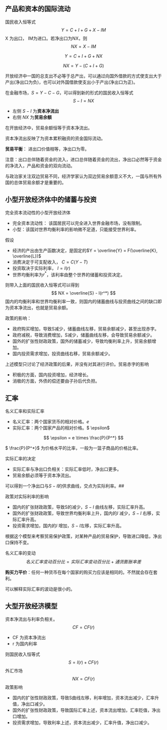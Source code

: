 ## 产品和资本的国际流动

国民收入恒等式
$$
Y = C + I + G + X - IM
$$
X 为出口， IM为进口。若净出口为NX，则
$$
NX = X - IM
$$

$$
Y = C + I + G + NX
$$

$$
NX = Y - (C + I + G)
$$

开放经济中一国的总支出不必等于总产出，可以通过向国外借款的方式使支出大于产出(净出口为负)，也可以对外国借款使支出小于产出(净出口为正)。

在金融市场，$S = Y - C - G$​ ，可以得到新的形式的国民收入恒等式
$$
S - I = NX
$$

+ 左侧 $S - I$ 为**资本净流出**
+ 右侧 $NX$ 为**贸易余额**

在开放经济中，贸易余额恒等于资本净流出。

资本净流出反映了为资本累积融资的资金国际流动。

**贸易平衡**： 进出口价值相等，净出口为零。



注意：出口总伴随着资金的流入，进口总伴随着资金的流出，净出口必然等于资金的净流入，产品和资金的双向流动。



与政治家关注双边贸易不同，经济学家认为双边贸易余额意义不大，一国与所有外国的总体贸易余额才是重要的。



## 小型开放经济体中的储蓄与投资

完全资本流动性的小型开放经济体

+ 完全资本流动性： 该国居民可以完全进入世界金融市场，没有限制。
+ 小型：该国对世界均衡利率的影响微不足道，只能接受世界利率。

假设

+ 经济的产出由生产函数决定，是固定的$Y = \overline{Y} = F(\overline{K}, \overline{L})$​​​ 
+ 消费决定于可支配收入， $C = C(Y - T)$ 
+ 投资取决于实际利率， $I = I(r)$​ 
+ 世界均衡利率为$r^*$​ ，该利率由整个世界的储蓄和投资决定。

则带入上面的国民收入恒等式可以得到
$$
NX = \overline{S} - I(r^*)
$$
国内的均衡利率和世界均衡利率一致，则国内的储蓄曲线与投资曲线之间的缺口即为资本净流出，也就是贸易余额。



政策的影响：

+ 政府购买增加，导致S减少，储蓄曲线左移，贸易余额减少，甚至出现赤字。
+ 政府减税，导致消费增加，S减少，储蓄曲线左移，会导致贸易余额减少。
+ 国外的扩张性财政政策，国外的储蓄减少，导致均衡利率上升，贸易余额增加。
+ 国内投资需求增加，投资曲线右移，贸易余额减少。

上述模型只讨论了经济政策的后果，并没有对其进行评价。贸易赤字的影响

+ 积极的方面，国内投资增加，经济增长。
+ 消极的方面，外债的偿还要由子孙后代负担。



##  汇率

 

名义汇率和实际汇率

+ 名义汇率：两个国家货币的相对价格。$e$ 
+ 实际汇率：两个国家产品的相对价格。$ \epsilon$ 

$$
\epsilon = e \times \frac{P}{P^*}
$$

$ \frac{P}{P^*}$ 为价格水平的比率，一般为一篮子商品的价格比率。



实际汇率的决定

+ 实际汇率与净出口负相关：实际汇率低时，净出口更多。
+ 贸易余额必须等于资本净流出。

可以得到一个净出口与$S-I$​ 的供求曲线，交点为实际利率。##



政策对实际利率的影响

+ 国内的扩张财政政策，导致S的减少，$S-I$ 曲线左移，实际汇率升高。
+ 国外的扩张财政政策，导致世界均衡利率上升，国内的$I$ 减少，$S-I$ 右移，实际汇率升高。
+ 投资需求增加，国内的$I$ 增加，$S-I$​ 左移，实际汇率升高。

根据这个模型来考察贸易保护政策，对某种产品的贸易保护，导致进口降低，净出口保持不变。



名义汇率的变动
$$
名义汇率变动百分比 = 实际汇率变动百分比 + 通货膨胀率差
$$


**购买力平价**：任何一种货币在每个国家的购买力应该是相同的。不然就会存在套利。



可以解释实际汇率的波动是很小的。



## 大型开放经济模型

资本净流出与利率负相关。
$$
CF = CF(r)
$$

+ CF 为资本净流出
+ r 为国内利率

则国民收入恒等式
$$
S = I(r) + CF(r)
$$
外汇市场
$$
NX = CF(r)
$$
政策影响

+ 国内的扩张性财政政策，导致S曲线左移，利率增加，资本流出减少，汇率升值，净出口减少。
+ 国外的扩张性财政政策，导致国际汇率上述，资本流出增加，汇率贬值，净出口增加。
+ 投资需求增加，导致利率上述，资本流出减少，汇率升值，净出口减少。

